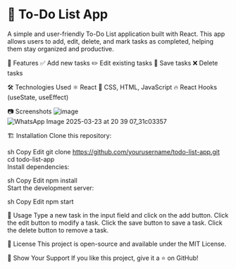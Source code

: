 # 📝 To-Do List App

A simple and user-friendly To-Do List application built with React. This app allows users to add, edit, delete, and mark tasks as completed, helping them stay organized and productive.

🚀 Features
✅ Add new tasks
✏️ Edit existing tasks
💾 Save tasks
❌ Delete tasks

🛠️ Technologies Used
⚛️ React
🎨 CSS, HTML, JavaScript
🔥 React Hooks (useState, useEffect)

📷 Screenshots
![image](https://github.com/user-attachments/assets/fb0bf306-c3b5-442e-bf59-0bd20ac3fda1)
![WhatsApp Image 2025-03-23 at 20 39 07_31c03357](https://github.com/user-attachments/assets/97eb4cce-6321-48fe-8662-08dd8c91c155)



🏗️ Installation
Clone this repository:

sh
Copy
Edit
git clone https://github.com/yourusername/todo-list-app.git  
cd todo-list-app  
Install dependencies:

sh
Copy
Edit
npm install  
Start the development server:

sh
Copy
Edit
npm start  

🎯 Usage
Type a new task in the input field and click on the add button.
Click the edit button to modify a task.
Click the save button to save a task.
Click the delete button to remove a task.

📜 License
This project is open-source and available under the MIT License.

🌟 Show Your Support
If you like this project, give it a ⭐ on GitHub!
